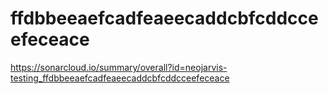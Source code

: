 # ffdbbeeaefcadfeaeecaddcbfcddcceefeceace
https://sonarcloud.io/summary/overall?id=neojarvis-testing_ffdbbeeaefcadfeaeecaddcbfcddcceefeceace
